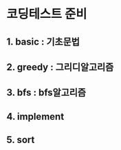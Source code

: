# 코딩테스트 준비
## 1. basic : 기초문법 ##
## 2. greedy : 그리디알고리즘 ##
## 3. bfs : bfs알고리즘 ##
## 4. implement ##
## 5. sort ##
